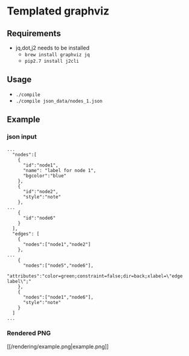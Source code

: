 # Templated graphviz

## Requirements
* jq,dot,j2 needs to be installed
  * `brew install graphviz jq`
  * `pip2.7 install j2cli`

## Usage
* `./compile` 
* `./compile json_data/nodes_1.json` 

## Example

### json input
```
...
  "nodes":[
    {
      "id":"node1",
      "name": "label for node 1",
      "bgcolor":"blue"
    },
    {
      "id":"node2",
      "style":"note"
    },
...
    {
      "id":"node6"
    }
  ],
  "edges": [
    {
      "nodes":["node1","node2"]
    },
...
    {
      "nodes":["node5","node6"],
      "attributes":"color=green;constraint=false;dir=back;xlabel=\"edge label\";"
    },
    {
      "nodes":["node1","node6"],
      "style":"note"
    }
  ]
...
```

### Rendered PNG

[[/rendering/example.png|example.png]]

